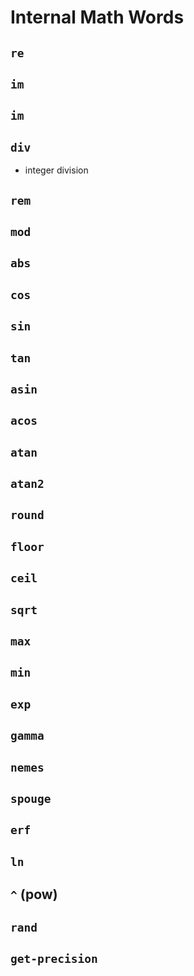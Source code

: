 # Internal Math Words

## `re`

## `im`

## `im`

## `div`

- integer division

## `rem`

## `mod`

## `abs`

## `cos`

## `sin`

## `tan`

## `asin`

## `acos`
## `atan`

## `atan2`

## `round`

## `floor`

## `ceil`

## `sqrt`

## `max`

## `min`

## `exp`

## `gamma`

## `nemes`

## `spouge`

## `erf`

## `ln`

## `^` (pow)

## `rand`

## `get-precision`
